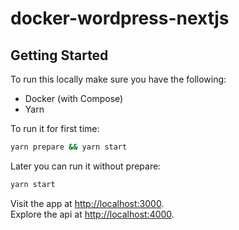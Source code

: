 # docker-wordpress-nextjs

## Getting Started

To run this locally make sure you have the following:

- Docker (with Compose)
- Yarn

To run it for first time:

```bash
yarn prepare && yarn start
```

Later you can run it without prepare:

```bash
yarn start
```

Visit the app at [http://localhost:3000](http://localhost:3000).  
Explore the api at [http://localhost:4000](http://localhost:4000).
